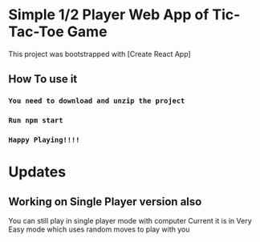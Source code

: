 # Simple 1/2 Player Web App of Tic-Tac-Toe Game 

This project was bootstrapped with [Create React App]

## How To use it

### `You need to download and unzip the project`

### `Run npm start`

### `Happy Playing!!!!`

# Updates
## Working on Single Player version also
You can still play in single player mode with computer
Current it is in Very Easy mode which uses random moves to play with you
